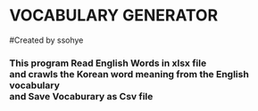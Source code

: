 <h1>VOCABULARY GENERATOR</h1>

#Created by ssohye


<h3>This program Read English Words in xlsx file<br> 
and crawls the Korean word meaning from the English vocabulary<br>
and Save Vocaburary as Csv file</h3>



